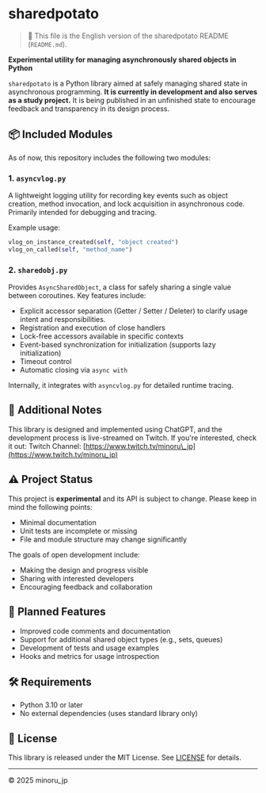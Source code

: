 # sharedpotato

> 📝 This file is the English version of the sharedpotato README (`README.md`).

**Experimental utility for managing asynchronously shared objects in Python**

`sharedpotato` is a Python library aimed at safely managing shared state in asynchronous programming.
**It is currently in development and also serves as a study project.** It is being published in an unfinished state to encourage feedback and transparency in its design process.

## 📦 Included Modules

As of now, this repository includes the following two modules:

### 1. `asyncvlog.py`

A lightweight logging utility for recording key events such as object creation, method invocation, and lock acquisition in asynchronous code.
Primarily intended for debugging and tracing.

Example usage:

```python
vlog_on_instance_created(self, "object created")
vlog_on_called(self, "method_name")
```

### 2. `sharedobj.py`

Provides `AsyncSharedObject`, a class for safely sharing a single value between coroutines. Key features include:

* Explicit accessor separation (Getter / Setter / Deleter) to clarify usage intent and responsibilities.
* Registration and execution of close handlers
* Lock-free accessors available in specific contexts
* Event-based synchronization for initialization (supports lazy initialization)
* Timeout control
* Automatic closing via `async with`

Internally, it integrates with `asyncvlog.py` for detailed runtime tracing.

## 🧪 Additional Notes

This library is designed and implemented using ChatGPT, and the development process is live-streamed on Twitch. If you're interested, check it out:
Twitch Channel: [https://www.twitch.tv/minoru\_jp](https://www.twitch.tv/minoru_jp)

## ⚠️ Project Status

This project is **experimental** and its API is subject to change.
Please keep in mind the following points:

* Minimal documentation
* Unit tests are incomplete or missing
* File and module structure may change significantly

The goals of open development include:

* Making the design and progress visible
* Sharing with interested developers
* Encouraging feedback and collaboration

## 📌 Planned Features

* Improved code comments and documentation
* Support for additional shared object types (e.g., sets, queues)
* Development of tests and usage examples
* Hooks and metrics for usage introspection

## 🛠️ Requirements

* Python 3.10 or later
* No external dependencies (uses standard library only)

## 📄 License

This library is released under the MIT License. See [LICENSE](./LICENSE) for details.

---

© 2025 minoru\_jp
